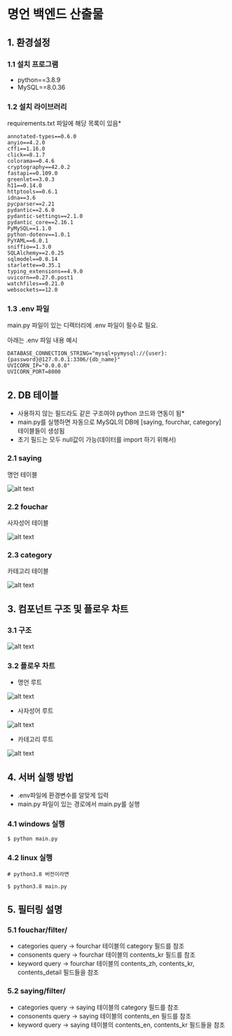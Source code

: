 # 명언 백엔드 산출물


## 1. 환경설정

### 1.1 설치 프로그램
- python==3.8.9
- MySQL==8.0.36

### 1.2 설치 라이브러리
requirements.txt 파일에 해당 목록이 있음*
```
annotated-types==0.6.0
anyio==4.2.0
cffi==1.16.0
click==8.1.7
colorama==0.4.6
cryptography==42.0.2
fastapi==0.109.0
greenlet==3.0.3
h11==0.14.0
httptools==0.6.1
idna==3.6
pycparser==2.21
pydantic==2.6.0
pydantic-settings==2.1.0
pydantic_core==2.16.1
PyMySQL==1.1.0
python-dotenv==1.0.1
PyYAML==6.0.1
sniffio==1.3.0
SQLAlchemy==2.0.25
sqlmodel==0.0.14
starlette==0.35.1
typing_extensions==4.9.0
uvicorn==0.27.0.post1
watchfiles==0.21.0
websockets==12.0
```

### 1.3 .env 파일
main.py 파일이 있는 디렉터리에 .env 파일이 필수로 필요.

아래는 .env 파일 내용 예시
```
DATABASE_CONNECTION_STRING="mysql+pymysql://{user}:{password}@127.0.0.1:3306/{db_name}"
UVICORN_IP="0.0.0.0"
UVICORN_PORT=8000
```

## 2. DB 테이블
- 사용하지 않는 필드라도 같은 구조여야 python 코드와 연동이 됨*
- main.py를 실행하면 자동으로 MySQL의 DB에 [saying, fourchar, category] 테이블들이 생성됨
- 초기 필드는 모두 null값이 가능(데이터를 import 하기 위해서)

### 2.1 saying
명언 테이블

![alt text](flow_charts/saying_table.png)

### 2.2 fouchar
사자성어 테이블

![alt text](flow_charts/fourchar_table.png)

### 2.3 category
카테고리 테이블

![alt text](flow_charts/category_table.png)

## 3. 컴포넌트 구조 및 플로우 차트

### 3.1 구조

![alt text](flow_charts/Backend.png)

### 3.2 플로우 차트

- 명언 루트

![alt text](flow_charts/saying_route.png)

- 사자성어 루트

![alt text](flow_charts/fourchar_route.png)

- 카테고리 루트

![alt text](flow_charts/category_route.png)

## 4. 서버 실행 방법

- .env파일에 환경변수를 알맞게 입력
- main.py 파일이 있는 경로에서 main.py를 실행

### 4.1 windows 실행
```
$ python main.py
```

### 4.2 linux 실행
```
# python3.8 버전이라면

$ python3.8 main.py
```

## 5. 필터링 설명

### 5.1 fouchar/filter/
- categories query -> fourchar 테이블의 category 필드를 참조
- consonents query -> fourchar 테이블의 contents_kr 필드를 참조
- keyword query -> fourchar 테이블의 contents_zh, contents_kr, contents_detail 필드들을 참조

### 5.2 saying/filter/

- categories query -> saying 테이블의 category 필드를 참조
- consonents query -> saying 테이블의 contents_en 필드를 참조
- keyword query -> saying 테이블의 contents_en, contents_kr 필드들을 참조